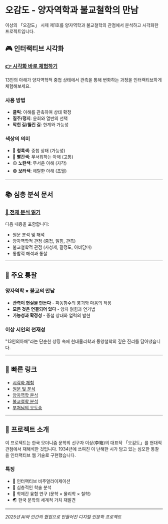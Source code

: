 # 오감도 - 양자역학과 불교철학의 만남

이상의 「오감도」 시제 제1호를 양자역학과 불교철학의 관점에서 분석하고 시각화한 프로젝트입니다.

## 🎮 인터랙티브 시각화

### [👉 시각화 바로 체험하기](https://youncd.github.io/ogamdo-analysis/)

13인의 아해가 양자역학적 중첩 상태에서 관측을 통해 변화하는 과정을 인터랙티브하게 체험해보세요.

### 사용 방법
- **클릭**: 아해를 관측하여 상태 확정
- **질주/정지**: 윤회와 열반의 선택
- **막힌 길/뚫린 길**: 한계와 가능성

### 색상의 의미
- 🔵 **청록색**: 중첩 상태 (가능성)
- 🔴 **빨간색**: 무서워하는 아해 (고통)
- 🟡 **노란색**: 무서운 아해 (자각)
- 🟣 **보라색**: 해탈한 아해 (초월)

---

## 📚 심층 분석 문서

### [📖 전체 분석 읽기](./analysis.md)

다음 내용을 포함합니다:
- 원문 분석 및 해석
- 양자역학적 관점 (중첩, 얽힘, 관측)
- 불교철학적 관점 (사성제, 팔정도, 아비담마)
- 통합적 해석과 통찰

---

## 🌟 주요 통찰

### 양자역학 × 불교의 만남
- **관측이 현실을 만든다** - 파동함수의 붕괴와 마음의 작용
- **모든 것은 연결되어 있다** - 양자 얽힘과 연기법
- **가능성과 확정성** - 중첩 상태와 업력의 발현

### 이상 시인의 천재성
"13인의아해"라는 단순한 상징 속에 현대물리학과 동양철학의 깊은 진리를 담아냈습니다.

---

## 🔗 빠른 링크

- [시각화 체험](https://youncd.github.io/ogamdo-analysis/)
- [원문 및 분석](./analysis.md#오감도-시제-제1호-원문)
- [양자역학 분석](./analysis.md#양자역학적-분석)
- [불교철학 분석](./analysis.md#불교철학적-분석)
- [부처님의 오도송](./analysis.md#부처님의-오도송)

---

## 💭 프로젝트 소개

이 프로젝트는 한국 모더니즘 문학의 선구자 이상(李箱)의 대표작 「오감도」를 현대적 관점에서 재해석한 것입니다. 1934년에 쓰여진 이 난해한 시가 담고 있는 심오한 통찰을 인터랙티브 웹 기술로 구현했습니다.

### 특징
- 🎨 인터랙티브 비주얼라이제이션
- 📖 심층적인 학술 분석
- 🔬 학제간 융합 연구 (문학 × 물리학 × 철학)
- 🌏 한국 문학의 세계적 가치 재발견

---

*2025년 AI와 인간의 협업으로 만들어진 디지털 인문학 프로젝트*